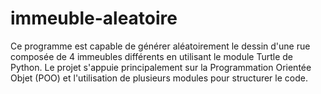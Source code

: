# immeuble-aleatoire
Ce programme est capable de générer aléatoirement le dessin d'une rue composée de 4 immeubles différents en utilisant le module Turtle de Python. Le projet s'appuie principalement sur la Programmation Orientée Objet (POO) et l'utilisation de plusieurs modules pour structurer le code.
